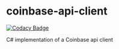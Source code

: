 # coinbase-api-client

[![Codacy Badge](https://api.codacy.com/project/badge/Grade/4285f10e4ba34068b4350b6476050e92)](https://app.codacy.com/gh/trakx/coinbase-api-client?utm_source=github.com&utm_medium=referral&utm_content=trakx/coinbase-api-client&utm_campaign=Badge_Grade)

C# implementation of a Coinbase api client
